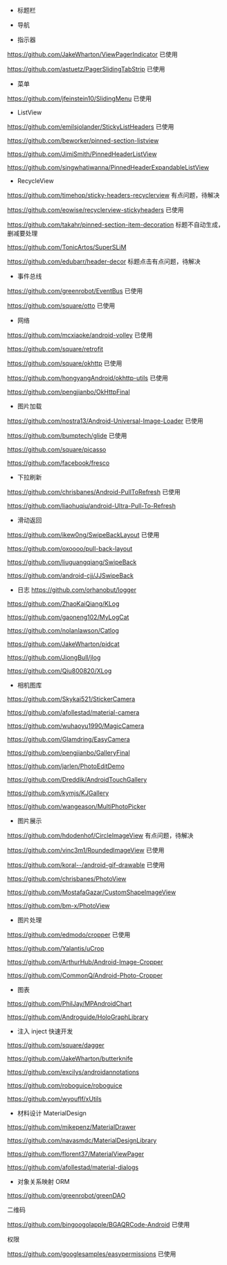 


- 标题栏







- 导航



- 指示器

https://github.com/JakeWharton/ViewPagerIndicator 已使用

https://github.com/astuetz/PagerSlidingTabStrip  已使用



- 菜单

https://github.com/jfeinstein10/SlidingMenu  已使用






- ListView

https://github.com/emilsjolander/StickyListHeaders
已使用

https://github.com/beworker/pinned-section-listview

https://github.com/JimiSmith/PinnedHeaderListView

https://github.com/singwhatiwanna/PinnedHeaderExpandableListView







- RecycleView

https://github.com/timehop/sticky-headers-recyclerview
有点问题，待解决


https://github.com/eowise/recyclerview-stickyheaders
已使用

https://github.com/takahr/pinned-section-item-decoration  标题不自动生成，删减要处理

https://github.com/TonicArtos/SuperSLiM

https://github.com/edubarr/header-decor 标题点击有点问题，待解决






- 事件总线

https://github.com/greenrobot/EventBus 已使用


https://github.com/square/otto 已使用


- 网络

https://github.com/mcxiaoke/android-volley 已使用

https://github.com/square/retrofit

https://github.com/square/okhttp 已使用

https://github.com/hongyangAndroid/okhttp-utils 已使用

https://github.com/pengjianbo/OkHttpFinal






- 图片加载

https://github.com/nostra13/Android-Universal-Image-Loader 已使用

https://github.com/bumptech/glide 已使用

https://github.com/square/picasso

https://github.com/facebook/fresco





- 下拉刷新

https://github.com/chrisbanes/Android-PullToRefresh  已使用

https://github.com/liaohuqiu/android-Ultra-Pull-To-Refresh












- 滑动返回

https://github.com/ikew0ng/SwipeBackLayout 已使用

https://github.com/oxoooo/pull-back-layout

https://github.com/liuguangqiang/SwipeBack

https://github.com/android-cjj/JJSwipeBack







- 日志
https://github.com/orhanobut/logger

https://github.com/ZhaoKaiQiang/KLog

https://github.com/gaoneng102/MyLogCat

https://github.com/nolanlawson/Catlog

https://github.com/JakeWharton/pidcat

https://github.com/JiongBull/jlog

https://github.com/Qiu800820/XLog





- 相机图库

https://github.com/Skykai521/StickerCamera

https://github.com/afollestad/material-camera

https://github.com/wuhaoyu1990/MagicCamera

https://github.com/Glamdring/EasyCamera


https://github.com/pengjianbo/GalleryFinal

https://github.com/jarlen/PhotoEditDemo

https://github.com/Dreddik/AndroidTouchGallery

https://github.com/kymjs/KJGallery

https://github.com/wangeason/MultiPhotoPicker





- 图片展示

https://github.com/hdodenhof/CircleImageView 有点问题，待解决

https://github.com/vinc3m1/RoundedImageView  已使用

https://github.com/koral--/android-gif-drawable 已使用


https://github.com/chrisbanes/PhotoView

https://github.com/MostafaGazar/CustomShapeImageView

https://github.com/bm-x/PhotoView





- 图片处理

https://github.com/edmodo/cropper  已使用

https://github.com/Yalantis/uCrop

https://github.com/ArthurHub/Android-Image-Cropper

https://github.com/CommonQ/Android-Photo-Cropper




- 图表

https://github.com/PhilJay/MPAndroidChart

https://github.com/Androguide/HoloGraphLibrary


 


- 注入 inject  快速开发

https://github.com/square/dagger

https://github.com/JakeWharton/butterknife

https://github.com/excilys/androidannotations

https://github.com/roboguice/roboguice

https://github.com/wyouflf/xUtils






- 材料设计 MaterialDesign

https://github.com/mikepenz/MaterialDrawer

https://github.com/navasmdc/MaterialDesignLibrary

https://github.com/florent37/MaterialViewPager

https://github.com/afollestad/material-dialogs





- 对象关系映射 ORM

https://github.com/greenrobot/greenDAO 


二维码

https://github.com/bingoogolapple/BGAQRCode-Android  已使用




权限

https://github.com/googlesamples/easypermissions  已使用












